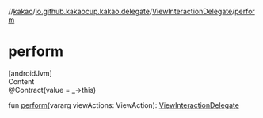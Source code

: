 //[kakao](../../../index.md)/[io.github.kakaocup.kakao.delegate](../index.md)/[ViewInteractionDelegate](index.md)/[perform](perform.md)



# perform  
[androidJvm]  
Content  
@Contract(value = _->this)  
  
fun [perform](perform.md)(vararg viewActions: ViewAction): [ViewInteractionDelegate](index.md)  



